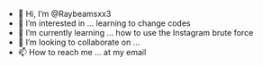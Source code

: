 - 👋 Hi, I’m @Raybeamsxx3
- 👀 I’m interested in ... learning to change codes 
- 🌱 I’m currently learning ... how to use the Instagram brute force 
- 💞️ I’m looking to collaborate on ...
- 📫 How to reach me ... at my email 

<!---
Raybeamsxx3/Raybeamsxx3 is a ✨ special ✨ repository because its `README.md` (this file) appears on your GitHub profile.
You can click the Preview link to take a look at your changes.
--->
